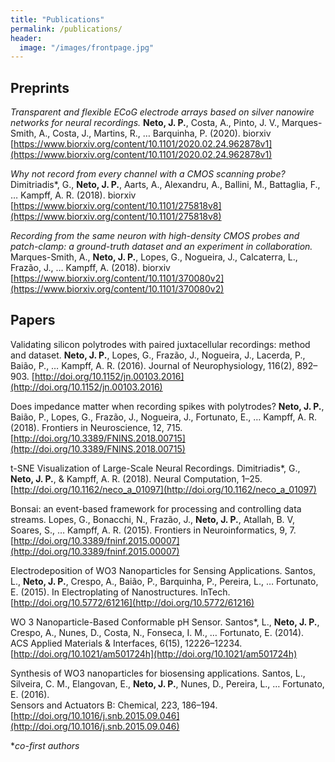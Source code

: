 ```yaml
---
title: "Publications"
permalink: /publications/
header:
  image: "/images/frontpage.jpg"
---
```


## Preprints

*Transparent and flexible ECoG electrode arrays based on silver nanowire networks for neural recordings.*
**Neto, J. P.**, Costa, A., Pinto, J. V., Marques-Smith, A., Costa, J., Martins, R., … Barquinha, P. (2020).
biorxiv [https://www.biorxiv.org/content/10.1101/2020.02.24.962878v1](https://www.biorxiv.org/content/10.1101/2020.02.24.962878v1)


*Why not record from every channel with a CMOS scanning probe?*
Dimitriadis*, G., **Neto, J. P.**, Aarts, A., Alexandru, A., Ballini, M., Battaglia, F., … Kampff, A. R. (2018).
biorxiv [https://www.biorxiv.org/content/10.1101/275818v8](https://www.biorxiv.org/content/10.1101/275818v8)


*Recording from the same neuron with high-density CMOS probes and patch-clamp: a ground-truth dataset and an experiment in collaboration.*
Marques-Smith, A., **Neto, J. P.**, Lopes, G., Nogueira, J., Calcaterra, L., Frazão, J., … Kampff, A. (2018).
biorxiv [https://www.biorxiv.org/content/10.1101/370080v2](https://www.biorxiv.org/content/10.1101/370080v2)

## Papers 

Validating silicon polytrodes with paired juxtacellular recordings: method and dataset.
**Neto, J. P.**, Lopes, G., Frazão, J., Nogueira, J., Lacerda, P., Baião, P., … Kampff, A. R. (2016). 
Journal of Neurophysiology, 116(2), 892–903. [http://doi.org/10.1152/jn.00103.2016](http://doi.org/10.1152/jn.00103.2016)


Does impedance matter when recording spikes with polytrodes?
**Neto, J. P.**, Baião, P., Lopes, G., Frazão, J., Nogueira, J., Fortunato, E., … Kampff, A. R. (2018). 
Frontiers in Neuroscience, 12, 715. [http://doi.org/10.3389/FNINS.2018.00715](http://doi.org/10.3389/FNINS.2018.00715)


t-SNE Visualization of Large-Scale Neural Recordings.
Dimitriadis*, G., **Neto, J. P.**, & Kampff, A. R. (2018). 
Neural Computation, 1–25. [http://doi.org/10.1162/neco_a_01097](http://doi.org/10.1162/neco_a_01097)


Bonsai: an event-based framework for processing and controlling data streams.
Lopes, G., Bonacchi, N., Frazão, J., **Neto, J. P.**, Atallah, B. V, Soares, S., … Kampff, A. R. (2015). 
Frontiers in Neuroinformatics, 9, 7. [http://doi.org/10.3389/fninf.2015.00007](http://doi.org/10.3389/fninf.2015.00007)


Electrodeposition of WO3 Nanoparticles for Sensing Applications.
Santos, L., **Neto, J. P.**, Crespo, A., Baião, P., Barquinha, P., Pereira, L., … Fortunato, E. (2015). 
In Electroplating of Nanostructures. InTech. [http://doi.org/10.5772/61216](http://doi.org/10.5772/61216)


WO 3 Nanoparticle-Based Conformable pH Sensor.
Santos*, L., **Neto, J. P.**, Crespo, A., Nunes, D., Costa, N., Fonseca, I. M., … Fortunato, E. (2014).  
ACS Applied Materials & Interfaces, 6(15), 12226–12234. [http://doi.org/10.1021/am501724h](http://doi.org/10.1021/am501724h)


Synthesis of WO3 nanoparticles for biosensing applications.
Santos, L., Silveira, C. M., Elangovan, E., **Neto, J. P.**, Nunes, D., Pereira, L., … Fortunato, E. (2016).  
Sensors and Actuators B: Chemical, 223, 186–194. [http://doi.org/10.1016/j.snb.2015.09.046](http://doi.org/10.1016/j.snb.2015.09.046)


**co-first authors*


